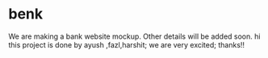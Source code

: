 # benk
We are making a bank website mockup. Other details will be added soon.
hi this project is done by ayush ,fazl,harshit;
we are very excited;
thanks!!

